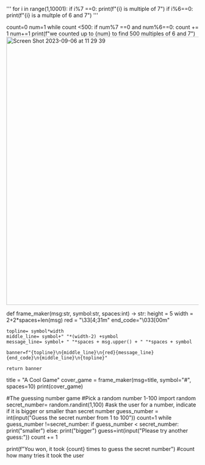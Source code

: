 '''
for i in range(1,10001):
    if i%7 ==0:
        print(f"{i} is multiple of 7")
        if i%6==0:
            print(f"{i} is a multple of 6 and 7")
'''

count=0
num=1
while count <500:
    if num%7 ==0 and num%6==0:
        count += 1
    num+=1
print(f"we counted up to {num} to find 500 multiples of 6 and 7")
<img width="703" alt="Screen Shot 2023-09-06 at 11 29 39" src="https://github.com/Yuiko-tsr/unit-1/assets/134657923/ccae3392-8606-4ec0-9e51-a7c4a48d2396">

def frame_maker(msg:str, symbol:str, spaces:int) -> str:
    height = 5
    width = 2+2*spaces+len(msg)
    red = "\33[4;31m"
    end_code="\033[00m"

    topline= symbol*width
    middle_line= symbol+" "*(width-2) +symbol
    message_line= symbol+ " "*spaces + msg.upper() + " "*spaces + symbol

    banner=f"{topline}\n{middle_line}\n{red}{message_line}{end_code}\n{middle_line}\n{topline}"

    return banner

title = "A Cool Game"
cover_game = frame_maker(msg=title, symbol="#", spaces=10)
print(cover_game)

#The guessing number game
#Pick a random number 1-100
import random
secret_number= random.randint(1,100)
#ask the user for a number, indicate if it is bigger or smaller than secret number
guess_number = int(input("Guess the secret number from 1 to 100"))
count=1
while guess_number !=secret_number:
    if guess_number < secret_number:
        print("smaller")
    else:
        print("bigger")
    guess=int(input("Please try another guess:"))
    count += 1

print(f"You won, it took {count} times to guess the secret number")
#count how many tries it took the user
